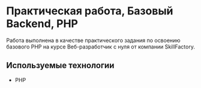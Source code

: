 # Практическая работа, Базовый Backend, PHP

Работа выполнена в качестве практического задания по освоению базового PHP на курсе Веб-разработчик с нуля от компании SkillFactory.

## Используемые технологии

* PHP